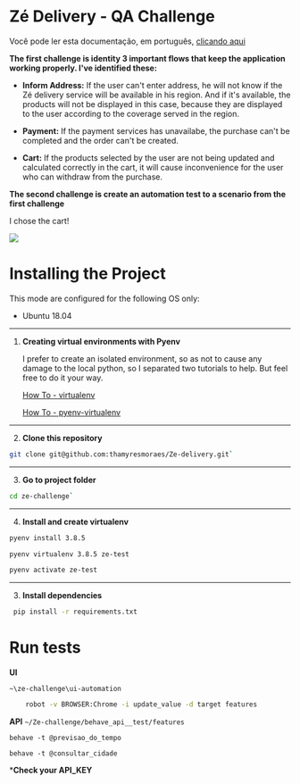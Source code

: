 # Zé Delivery - QA Challenge

Você pode ler esta documentação, em português,
[clicando aqui](docs/LEIAME.md)

**The first challenge is identity 3 important flows that keep the application working properly. I've identified these:**

- **Inform Address:** If the user can't enter address, he will not know if the Zé delivery service will be available in his region. And if it's available, the products will not be displayed in this case, because they are displayed to the user according to the coverage served in the region. 

-  **Payment:** If the payment services has unavailabe, the purchase can't be completed and the order can't be created. 

- **Cart:** If the products selected by the user are not being updated and calculated correctly in the cart, it will cause inconvenience for the user who can withdraw from the purchase. 

**The second challenge is create an automation test to a scenario from the first challenge**

I chose the cart!


![](https://media.giphy.com/media/H4QootsmfwZ6iEJUQ0/giphy.gif)
 

# Installing the Project
This mode are configured for the following OS only:

- Ubuntu 18.04

***


1. **Creating virtual environments with Pyenv**

    I prefer to create an isolated environment, so as not to cause any damage to the local python, so I separated two tutorials to help. But feel free to do it your way.

    [How To - virtualenv](https://gist.github.com/Geoyi/d9fab4f609e9f75941946be45000632b)

    [How To - pyenv-virtualenv](https://www.liquidweb.com/kb/how-to-install-pyenv-virtualenv-on-ubuntu-18-04/)


***

2. **Clone this repository**

 ```sh
 git clone git@github.com:thamyresmoraes/Ze-delivery.git`
```

***
3. **Go to project folder**

```sh
cd ze-challenge`
```

***

4. **Install and create virtualenv**
```sh 
pyenv install 3.8.5
```

```sh
pyenv virtualenv 3.8.5 ze-test
```

```sh
pyenv activate ze-test
```


***

3. **Install dependencies**

```sh
 pip install -r requirements.txt
```

# Run tests

**UI**

 `~\ze-challenge\ui-automation`

```bash 
    robot -v BROWSER:Chrome -i update_value -d target features
```


    
 **API**
 `~/Ze-challenge/behave_api__test/features`

   `behave -t @previsao_do_tempo`
   
   `behave -t @consultar_cidade`

***Check your API_KEY**